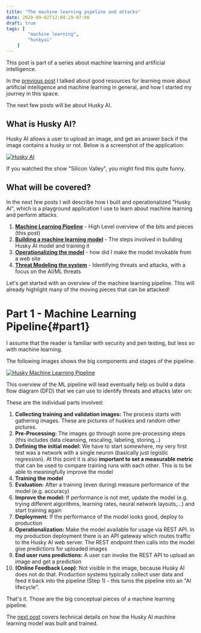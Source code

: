 ```yaml
---
title: "The machine learning pipeline and attacks"
date: 2020-09-02T12:04:29-07:00
draft: true
tags: [
        "machine learning",
        "huskyai"
    ]
---
```


This post is part of a series about machine learning and artificial intelligence.

In the [previous post](/blog/posts/2020/machine-learning-basics/) I talked about good resources for learning more about artificial intelligence and machine learning in general, and how I started my journey in this space. 

The next few posts will be about Husky AI.

## What is Husky AI?

Husky AI allows a user to upload an image, and get an answer back if the image contains a husky or not. Below is a screenshot of the application:

[![Husky AI](/blog/images/2020/husky-ai.jpg)](/blog/images/2020/husky-ai.jpg)

If you watched the show "Silicon Valley", you might find this quite funny.

## What will be covered?

In the next few posts I will describe how I built and operationalized "Husky AI", which is a playground application I use to learn about machine learning and perform attacks.

1. [**Machine Learning Pipeline**](/blog/posts/2020/husky-ai-walkthrough/) - High Level overview of the bits and pieces (this post)
2. [**Building a machine learning model**](/blog/posts/2020/husky-ai-building-a-machine-learning-model/) - The steps involved in building Husky AI model and training it
3. [**Operationalizing the model**](/blog/posts/2020/husky-ai-mlops-operationalize-the-model/) - how did I make the model invokable from a web site
4. [**Threat Modeling the system**](/blog/posts/2020/husky-ai-walkthrough/) - Identifying threats and attacks, with a focus on the AI/ML threats

Let's get started with an overview of the machine learning pipeline. This will already highlight many of the moving pieces that can be attacked!

# Part 1 - Machine Learning Pipeline{#part1}

I assume that the reader is familiar with security and pen testing, but less so with machine learning.

The following images shows the big components and stages of the pipeline:

[![Husky Machine Learning Pipeline](/blog/images/2020/machine-learning-pipeline.jpg)](/blog/images/2020/machine-learning-pipeline.jpg)

This overview of the ML pipeline will lead eventually help us build a data flow diagram (DFD) that we can use to identify threats and attacks later on:

These are the individual parts involved:

1. **Collecting training and validation images:** The process starts with gathering images. These are pictures of huskies and random other pictures.
2. **Pre-Processing:** The images go through some pre-processing steps (this includes data cleansing, rescaling, labeling, storing,..)
3. **Defining the initial model:** We have to start somewhere, my very first test was a network with a single neuron (basically just logistic regression). At this point it is also **important to set a measurable metric** that can be used to compare training runs with each other. This is to be able to meaningfully improve the model
4. **Training the model**
5. **Evaluation:** After a training (even during) measure performance of the model (e.g. accuracy)
6. **Improve the model:** If performance is not met, update the model (e.g. trying different algorithms, learning rates, neural network layouts,...) and start training again
7. **Deployment:** If the performance of the model looks good, deploy to production
8. **Operationalization:** Make the model available for usage via REST API. In my production deployment there is an API gateway which routes traffic to the Husky AI web server. The REST endpoint then calls into the model give predictions for uploaded images
9. **End user runs predictions:** A user can invoke the REST API to upload an image and get a prediction
10. **(Online Feedback Loop)**: Not visible in the image, because Husky AI does not do that. Production systems typically collect user data and feed it back into the pipeline (Step 1) - this turns the pipeline into an "AI lifecycle". 
 
That's it. Those are the big conceptual pieces of a machine learning pipeline. 

The [next post](/blog/posts/2020/husky-ai-building-a-machine-learning-model/) covers technical details on how the Husky AI machine learning model was built and trained.
